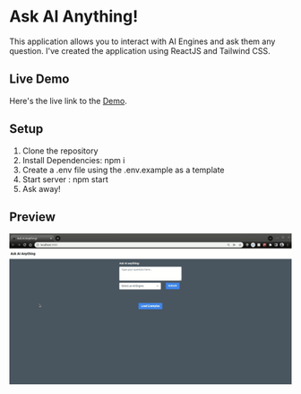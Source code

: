 # Ask AI Anything!

This application allows you to interact with AI Engines and ask them any question. I've created the application using ReactJS and Tailwind CSS.

## Live Demo

Here's the live link to the [Demo](https://askai-vickyruud.netlify.app/).

## Setup

1. Clone the repository
2. Install Dependencies: npm i
3. Create a .env file using the .env.example as a template
4. Start server : npm start
5. Ask away!

## Preview

![image](https://github.com/vickyruud/fun-with-gpt-3/blob/main/demo/demo1.gif)

